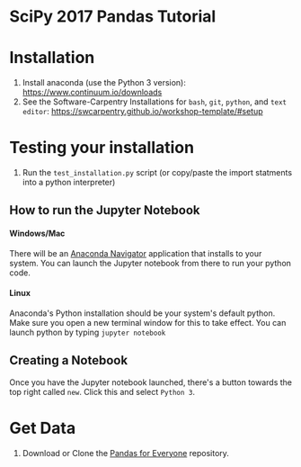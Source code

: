 # SciPy 2017 Pandas Tutorial

# Installation

1. Install anaconda (use the Python 3 version): https://www.continuum.io/downloads
2. See the Software-Carpentry Installations for `bash`, `git`, `python`, and `text editor`:   https://swcarpentry.github.io/workshop-template/#setup

# Testing your installation

1. Run the `test_installation.py` script (or copy/paste the import statments into a python interpreter)

## How to run the Jupyter Notebook

#### Windows/Mac

There will be an [Anaconda Navigator](https://docs.continuum.io/anaconda/navigator/) application that installs to your system.
You can launch the Jupyter notebook from there to run your python code.

#### Linux

Anaconda's Python installation should be your system's default python.
Make sure you open a new terminal window for this to take effect.
You can launch python by typing `jupyter notebook`

## Creating a Notebook

Once you have the Jupyter notebook launched, there's a button towards the top right called `new`.
Click this and select `Python 3`.

# Get Data

1. Download or Clone the [Pandas for Everyone](https://github.com/chendaniely/pandas_for_everyone) repository.
